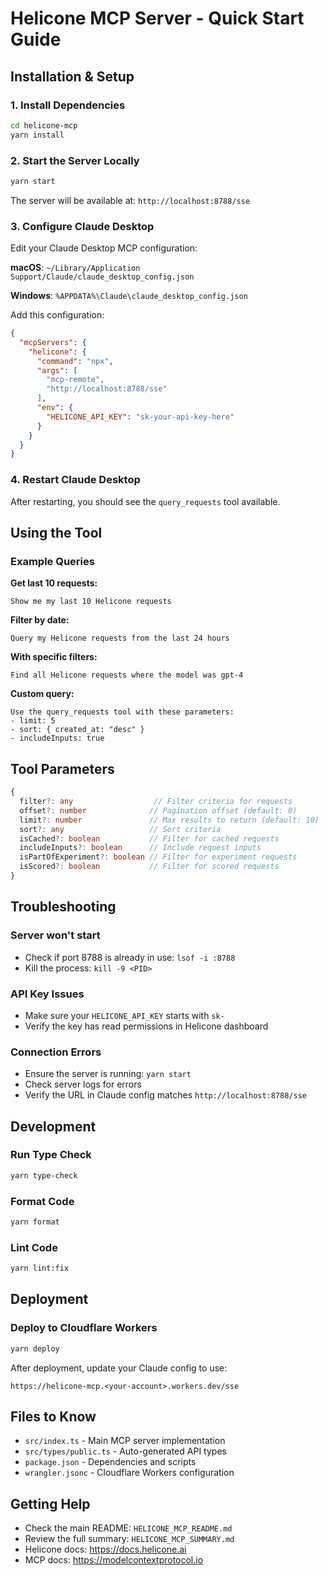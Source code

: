 # Helicone MCP Server - Quick Start Guide

## Installation & Setup

### 1. Install Dependencies
```bash
cd helicone-mcp
yarn install
```

### 2. Start the Server Locally
```bash
yarn start
```

The server will be available at: `http://localhost:8788/sse`

### 3. Configure Claude Desktop

Edit your Claude Desktop MCP configuration:

**macOS**: `~/Library/Application Support/Claude/claude_desktop_config.json`

**Windows**: `%APPDATA%\Claude\claude_desktop_config.json`

Add this configuration:

```json
{
  "mcpServers": {
    "helicone": {
      "command": "npx",
      "args": [
        "mcp-remote",
        "http://localhost:8788/sse"
      ],
      "env": {
        "HELICONE_API_KEY": "sk-your-api-key-here"
      }
    }
  }
}
```

### 4. Restart Claude Desktop

After restarting, you should see the `query_requests` tool available.

## Using the Tool

### Example Queries

**Get last 10 requests:**
```
Show me my last 10 Helicone requests
```

**Filter by date:**
```
Query my Helicone requests from the last 24 hours
```

**With specific filters:**
```
Find all Helicone requests where the model was gpt-4
```

**Custom query:**
```
Use the query_requests tool with these parameters:
- limit: 5
- sort: { created_at: "desc" }
- includeInputs: true
```

## Tool Parameters

```typescript
{
  filter?: any                  // Filter criteria for requests
  offset?: number              // Pagination offset (default: 0)
  limit?: number               // Max results to return (default: 10)
  sort?: any                   // Sort criteria
  isCached?: boolean           // Filter for cached requests
  includeInputs?: boolean      // Include request inputs
  isPartOfExperiment?: boolean // Filter for experiment requests
  isScored?: boolean           // Filter for scored requests
}
```

## Troubleshooting

### Server won't start
- Check if port 8788 is already in use: `lsof -i :8788`
- Kill the process: `kill -9 <PID>`

### API Key Issues
- Make sure your `HELICONE_API_KEY` starts with `sk-`
- Verify the key has read permissions in Helicone dashboard

### Connection Errors
- Ensure the server is running: `yarn start`
- Check server logs for errors
- Verify the URL in Claude config matches `http://localhost:8788/sse`

## Development

### Run Type Check
```bash
yarn type-check
```

### Format Code
```bash
yarn format
```

### Lint Code
```bash
yarn lint:fix
```

## Deployment

### Deploy to Cloudflare Workers
```bash
yarn deploy
```

After deployment, update your Claude config to use:
```
https://helicone-mcp.<your-account>.workers.dev/sse
```

## Files to Know

- `src/index.ts` - Main MCP server implementation
- `src/types/public.ts` - Auto-generated API types
- `package.json` - Dependencies and scripts
- `wrangler.jsonc` - Cloudflare Workers configuration

## Getting Help

- Check the main README: `HELICONE_MCP_README.md`
- Review the full summary: `HELICONE_MCP_SUMMARY.md`
- Helicone docs: https://docs.helicone.ai
- MCP docs: https://modelcontextprotocol.io
